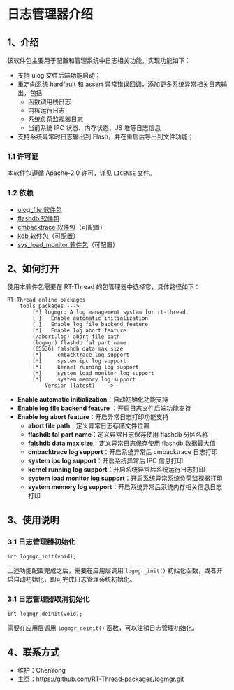 # 日志管理器介绍

## 1、介绍

该软件包主要用于配置和管理系统中日志相关功能，实现功能如下：

- 支持 ulog 文件后端功能启动；
- 重定向系统 hardfault 和 assert 异常错误回调，添加更多系统异常相关日志输出，包括
  - 函数调用栈日志
  - 内核运行日志
  - 系统负荷监视器日志
  - 当前系统 IPC 状态、内存状态、JS 堆等日志信息
- 支持系统异常时日志输出到 Flash，并在重启后导出到文件功能；

### 1.1 许可证

本软件包遵循 Apache-2.0 许可，详见 `LICENSE` 文件。 

### 1.2 依赖

- [ulog_file 软件包](https://github.com/RT-Thread-packages/ulog_file.git)
- [flashdb 软件包](https://github.com/armink-rtt-pkgs/FlashDB.git)
- [cmbacktrace 软件包](https://github.com/armink-rtt-pkgs/CmBacktrace.git)（可配置）
- [kdb 软件包](http://packages.rt-thread.org/detail.html?package=kdb)（可配置）
- [sys_load_monitor 软件包](https://github.com/armink-rtt-pkgs/sys_load_monitor)（可配置）

## 2、如何打开

使用本软件包需要在 RT-Thread 的包管理器中选择它，具体路径如下：

```
RT-Thread online packages
    tools packages --->
        [*] logmgr: A log management system for rt-thread.
        [ ]   Enable automatic initialization
        [ ]   Enable log file backend feature
        [*]   Enable log abort feature
        (/abort.log) abort file path
        (logmgr) flashdb fal part name
        (65536) falshdb data max size
        [*]     cmbacktrace log support
        [*]     system ipc log support
        [*]     kernel running log support
        [*]     system load monitor log support
        [*]     system memory log support
            Version (latest)  --->
```

- **Enable automatic initialization**：自动初始化功能支持
- **Enable log file backend feature** ：开启日志文件后端功能支持
- **Enable log abort feature**：开启异常日志打印功能支持
  - **abort file path**：定义异常日志存储文件位置
  - **flashdb fal part name**：定义异常日志保存使用 flashdb 分区名称
  - **falshdb data max size**：定义异常日志保存使用 flashdb 数据最大值
  - **cmbacktrace log support**：开启系统异常后 cmbacktrace 日志打印
  - **system ipc log support**：开启系统异常后 IPC 信息打印
  - **kernel running log support**：开启系统异常后系统运行日志打印
  - **system load monitor log support**：开启系统异常系统负荷监视器打印
  - **system memory log support**：开启系统异常后系统内存相关信息日志打印

## 3、使用说明

### 3.1 日志管理器初始化

```
int logmgr_init(void);
```

上述功能配置完成之后，需要在应用层调用 `logmgr_init()` 初始化函数，或者开启自动初始化，即可完成日志管理系统初始化。

### 3.1 日志管理器取消初始化

```
int logmgr_deinit(void);
```

需要在应用层调用 `logmgr_deinit()` 函数，可以注销日志管理初始化。

## 4、联系方式

- 维护：ChenYong
- 主页：<https://github.com/RT-Thread-packages/logmgr.git>



